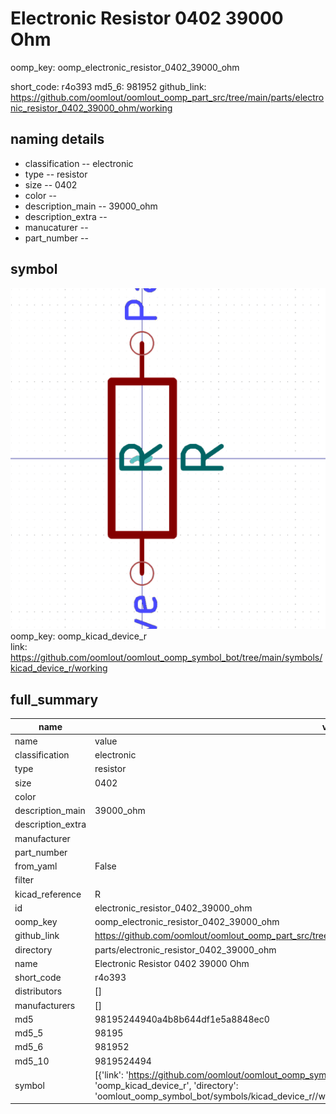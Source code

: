 # Electronic Resistor 0402 39000 Ohm
oomp_key: oomp_electronic_resistor_0402_39000_ohm 


short_code: r4o393
md5_6: 981952
github_link: https://github.com/oomlout/oomlout_oomp_part_src/tree/main/parts/electronic_resistor_0402_39000_ohm/working
## naming details
* classification -- electronic
* type -- resistor
* size -- 0402
* color -- 
* description_main -- 39000_ohm
* description_extra -- 
* manucaturer -- 
* part_number -- 



## symbol

![](symbol/0/working/working_600.png)  
oomp_key: oomp_kicad_device_r  
link: https://github.com/oomlout/oomlout_oomp_symbol_bot/tree/main/symbols/kicad_device_r/working  


## full_summary
| name | value | 
| --- | --- | 
| name | value | 
| classification | electronic | 
| type | resistor | 
| size | 0402 | 
| color |  | 
| description_main | 39000_ohm | 
| description_extra |  | 
| manufacturer |  | 
| part_number |  | 
| from_yaml | False | 
| filter |  | 
| kicad_reference | R | 
| id | electronic_resistor_0402_39000_ohm | 
| oomp_key | oomp_electronic_resistor_0402_39000_ohm | 
| github_link | https://github.com/oomlout/oomlout_oomp_part_src/tree/main/parts/electronic_resistor_0402_39000_ohm/working | 
| directory | parts/electronic_resistor_0402_39000_ohm | 
| name | Electronic Resistor 0402 39000 Ohm | 
| short_code | r4o393 | 
| distributors | [] | 
| manufacturers | [] | 
| md5 | 98195244940a4b8b644df1e5a8848ec0 | 
| md5_5 | 98195 | 
| md5_6 | 981952 | 
| md5_10 | 9819524494 | 
| symbol | [{'link': 'https://github.com/oomlout/oomlout_oomp_symbol_bot/tree/main/symbols/kicad_device_r', 'oomp_key': 'oomp_kicad_device_r', 'directory': 'oomlout_oomp_symbol_bot/symbols/kicad_device_r//working/working.kicad_sym'}] | 
